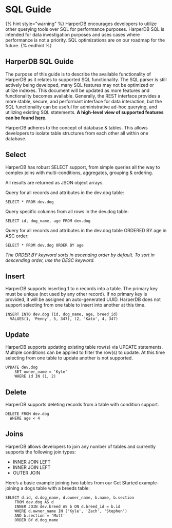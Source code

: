 # SQL Guide

{% hint style="warning" %}
HarperDB encourages developers to utilize other querying tools over SQL for performance purposes. HarperDB SQL is intended for data investigation purposes and uses cases where performance is not a priority. SQL optimizations are on our roadmap for the future.
{% endhint %}

## HarperDB SQL Guide

The purpose of this guide is to describe the available functionality of HarperDB as it relates to supported SQL functionality. The SQL parser is still actively being developed, many SQL features may not be optimized or utilize indexes. This document will be updated as more features and functionality becomes available. Generally, the REST interface provides a more stable, secure, and performant interface for data interaction, but the SQL functionality can be useful for administrative ad-hoc querying, and utilizing existing SQL statements. **A high-level view of supported features can be found** [**here**](features-matrix.md)**.**

HarperDB adheres to the concept of database & tables. This allows developers to isolate table structures from each other all within one database.

## Select

HarperDB has robust SELECT support, from simple queries all the way to complex joins with multi-conditions, aggregates, grouping & ordering.

All results are returned as JSON object arrays.

Query for all records and attributes in the dev.dog table:

```
SELECT * FROM dev.dog
```

Query specific columns from all rows in the dev.dog table:

```
SELECT id, dog_name, age FROM dev.dog
```

Query for all records and attributes in the dev.dog table ORDERED BY age in ASC order:

```
SELECT * FROM dev.dog ORDER BY age
```

_The ORDER BY keyword sorts in ascending order by default. To sort in descending order, use the DESC keyword._

## Insert

HarperDB supports inserting 1 to n records into a table. The primary key must be unique (not used by any other record). If no primary key is provided, it will be assigned an auto-generated UUID. HarperDB does not support selecting from one table to insert into another at this time.

```
INSERT INTO dev.dog (id, dog_name, age, breed_id)
  VALUES(1, 'Penny', 5, 347), (2, 'Kato', 4, 347)
```

## Update

HarperDB supports updating existing table row(s) via UPDATE statements. Multiple conditions can be applied to filter the row(s) to update. At this time selecting from one table to update another is not supported.

```
UPDATE dev.dog
    SET owner_name = 'Kyle'
    WHERE id IN (1, 2)
```

## Delete

HarperDB supports deleting records from a table with condition support.

```
DELETE FROM dev.dog
  WHERE age < 4
```

## Joins

HarperDB allows developers to join any number of tables and currently supports the following join types:

* INNER JOIN LEFT
* INNER JOIN LEFT
* OUTER JOIN

Here’s a basic example joining two tables from our Get Started example- joining a dogs table with a breeds table:

```
SELECT d.id, d.dog_name, d.owner_name, b.name, b.section
    FROM dev.dog AS d
    INNER JOIN dev.breed AS b ON d.breed_id = b.id
    WHERE d.owner_name IN ('Kyle', 'Zach', 'Stephen')
    AND b.section = 'Mutt'
    ORDER BY d.dog_name
```
